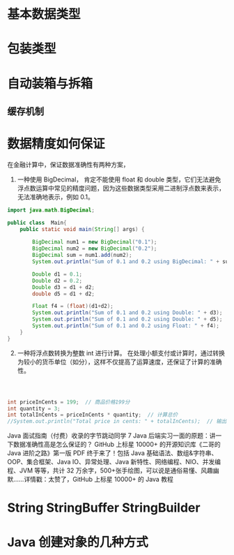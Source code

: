 

# 基本数据类型
# 包装类型

# 自动装箱与拆箱
## 缓存机制

# 数据精度如何保证
在金融计算中，保证数据准确性有两种方案，
1. 一种使用 BigDecimal，
肯定不能使用 float 和 double 类型，它们无法避免浮点数运算中常见的精度问题，因为这些数据类型采用二进制浮点数来表示，无法准确地表示，例如 0.1。
```java
import java.math.BigDecimal;

public class  Main{
    public static void main(String[] args) {
      
        BigDecimal num1 = new BigDecimal("0.1");
        BigDecimal num2 = new BigDecimal("0.2");
        BigDecimal sum = num1.add(num2);
        System.out.println("Sum of 0.1 and 0.2 using BigDecimal: " + sum);  // 输出 0.3，精确计算

        Double d1 = 0.1;
        Double d2 = 0.2;
        Double d3 = d1 + d2;
        double d5 = d1 + d2;

        Float f4 = (float)(d1+d2);
        System.out.println("Sum of 0.1 and 0.2 using Double: " + d3);
        System.out.println("Sum of 0.1 and 0.2 using Double: " + d5);
        System.out.println("Sum of 0.1 and 0.2 using Float: " + f4);
    }
}

```

2. 一种将浮点数转换为整数 int 进行计算。
在处理小额支付或计算时，通过转换为较小的货币单位（如分），这样不仅提高了运算速度，还保证了计算的准确性。
```java



int priceInCents = 199;  // 商品价格199分
int quantity = 3;
int totalInCents = priceInCents * quantity;  // 计算总价
//System.out.println("Total price in cents: " + totalInCents);  // 输出597分
```

Java 面试指南（付费）收录的字节跳动同学 7 Java 后端实习一面的原题：讲一下数据准确性高是怎么保证的？
GitHub 上标星 10000+ 的开源知识库《二哥的 Java 进阶之路》第一版 PDF 终于来了！包括 Java 基础语法、数组&字符串、OOP、集合框架、Java IO、异常处理、Java 新特性、网络编程、NIO、并发编程、JVM 等等，共计 32 万余字，500+张手绘图，可以说是通俗易懂、风趣幽默……详情戳：太赞了，GitHub 上标星 10000+ 的 Java 教程


# String StringBuffer StringBuilder

# Java 创建对象的几种方式

